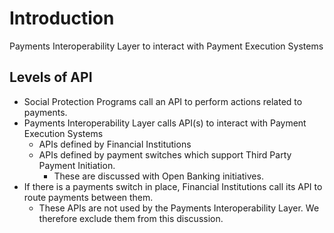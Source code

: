 # Introduction
Payments Interoperability Layer to interact with Payment Execution Systems

## Levels of API

- Social Protection Programs call an API to perform actions related to payments.
- Payments Interoperability Layer calls API(s) to interact with Payment Execution Systems
  - APIs defined by Financial Institutions
  - APIs defined by payment switches which support Third Party Payment Initiation.
    - These are discussed with Open Banking initiatives.
- If there is a payments switch in place, Financial Institutions call its API to route payments between them.
  - These APIs are not used by the Payments Interoperability Layer. We therefore exclude them from this discussion.